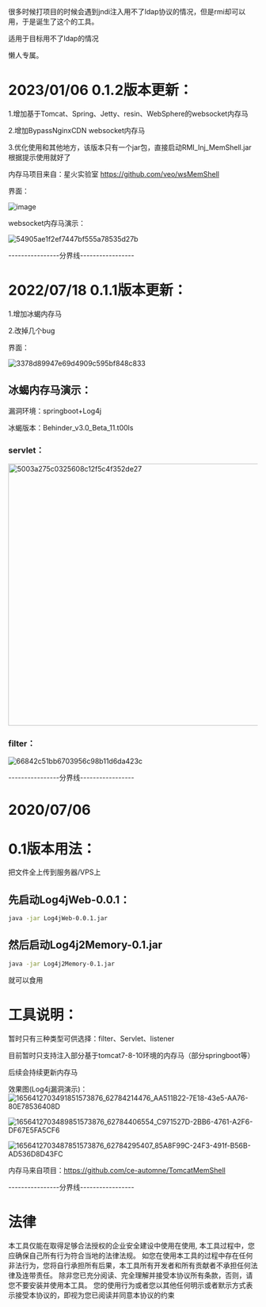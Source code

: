 很多时候打项目的时候会遇到jndi注入用不了ldap协议的情况，但是rmi却可以用，于是诞生了这个的工具。


适用于目标用不了ldap的情况

懒人专属。
# 2023/01/06 0.1.2版本更新：
1.增加基于Tomcat、Spring、Jetty、resin、WebSphere的websocket内存马

2.增加BypassNginxCDN websocket内存马

3.优化使用和其他地方，该版本只有一个jar包，直接启动RMI_Inj_MemShell.jar根据提示使用就好了

内存马项目来自：星火实验室 https://github.com/veo/wsMemShell

界面：

![image](https://user-images.githubusercontent.com/45167857/210964163-0cb1e68b-f666-4dd2-af12-a2b2daf8b9d6.png)

websocket内存马演示：

![54905ae1f2ef7447bf555a78535d27b](https://user-images.githubusercontent.com/45167857/210964322-176379ae-10ee-4568-b2c0-4d3483fb6c6f.png)



----------------分界线-----------------
# 2022/07/18 0.1.1版本更新：
1.增加冰蝎内存马

2.改掉几个bug

界面：

![3378d89947e69d4909c595bf848c833](https://user-images.githubusercontent.com/45167857/179510427-04cbc1e3-5409-428b-9495-469407fc18d3.png)

## 冰蝎内存马演示：
漏洞环境：springboot+Log4j

冰蝎版本：Behinder_v3.0_Beta_11.t00ls
### servlet：
<img width="529" alt="5003a275c0325608c12f5c4f352de27" src="https://user-images.githubusercontent.com/45167857/179509893-3598309a-aeda-4d4b-878f-94936e7f88a4.png">

### filter：
![66842c51bb6703956c98b11d6da423c](https://user-images.githubusercontent.com/45167857/179509977-60938a98-ba17-4376-bccc-5e73539352af.png)

----------------分界线-----------------
# 2020/07/06
# 0.1版本用法：
把文件全上传到服务器/VPS上

## 先启动Log4jWeb-0.0.1：
```bash
java -jar Log4jWeb-0.0.1.jar
```

## 然后启动Log4j2Memory-0.1.jar
```bash
java -jar Log4j2Memory-0.1.jar
```
就可以食用


# 工具说明：
暂时只有三种类型可供选择：filter、Servlet、listener

目前暂时只支持注入部分基于tomcat7-8-10环境的内存马（部分springboot等）


后续会持续更新内存马

效果图(Log4j漏洞演示)：
![1656412703491851573876_62784214476_AA511B22-7E18-43e5-AA76-80E78536408D](https://user-images.githubusercontent.com/45167857/176162994-fa324ab7-a1ba-421a-abdd-2bc5934d3d18.png)

![1656412703489851573876_62784406554_C971527D-2BB6-4761-A2F6-DF67E5FA5CF6](https://user-images.githubusercontent.com/45167857/176163024-1dc03080-6435-4db7-b26d-00b5c9be275d.png)

![1656412703487851573876_62784295407_85A8F99C-24F3-491f-B56B-AD536D8D43FC](https://user-images.githubusercontent.com/45167857/176163039-bbe39fe6-dc64-4b43-8ec1-76faa37fbbc2.png)

内存马来自项目：https://github.com/ce-automne/TomcatMemShell

----------------分界线-----------------

# 法律
本工具仅能在取得足够合法授权的企业安全建设中使用在使用,
本工具过程中，您应确保自己所有行为符合当地的法律法规。
如您在使用本工具的过程中存在任何非法行为，您将自行承担所有后果，本工具所有开发者和所有贡献者不承担任何法律及连带责任。
除非您已充分阅读、完全理解并接受本协议所有条款，否则，请您不要安装并使用本工具。
您的使用行为或者您以其他任何明示或者默示方式表示接受本协议的，即视为您已阅读并同意本协议的约束
```
